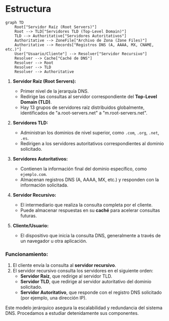 # Estructura

```mermaid
graph TD
    Root["Servidor Raíz (Root Servers)"]
    Root --> TLD["Servidores TLD (Top-Level Domain)"]
    TLD --> Authoritative["Servidores Autoritativos"]
    Authoritative --> ZoneFile["Archivo de Zona (Zone Files)"]
    Authoritative --> Records["Registros DNS (A, AAAA, MX, CNAME, etc.)"]
    User["Usuario/Cliente"] --> Resolver["Servidor Recursivo"]
    Resolver --> Cache["Caché de DNS"]
    Resolver --> Root
    Resolver --> TLD
    Resolver --> Authoritative
```
1. **Servidor Raíz (Root Servers):**
    
    - Primer nivel de la jerarquía DNS.
    - Redirige las consultas al servidor correspondiente del **Top-Level Domain (TLD)**.
    - Hay 13 grupos de servidores raíz distribuidos globalmente, identificados de "a.root-servers.net" a "m.root-servers.net".

1. **Servidores TLD:**
    
    - Administran los dominios de nivel superior, como `.com`, `.org`, `.net`, `.es`.
    - Redirigen a los servidores autoritativos correspondientes al dominio solicitado.

1. **Servidores Autoritativos:**
    
    - Contienen la información final del dominio específico, como `ejemplo.com`.
    - Almacenan registros DNS (A, AAAA, MX, etc.) y responden con la información solicitada.

1. **Servidor Recursivo:**
    
    - El intermediario que realiza la consulta completa por el cliente.
    - Puede almacenar respuestas en su **caché** para acelerar consultas futuras.

1. **Cliente/Usuario:**
    
    - El dispositivo que inicia la consulta DNS, generalmente a través de un navegador u otra aplicación.

### Funcionamiento:

1. El cliente envía la consulta al **servidor recursivo**.
2. El servidor recursivo consulta los servidores en el siguiente orden:
    - **Servidor Raíz**, que redirige al servidor TLD.
    - **Servidor TLD**, que redirige al servidor autoritativo del dominio solicitado.
    - **Servidor Autoritativo**, que responde con el registro DNS solicitado (por ejemplo, una dirección IP).

Este modelo jerárquico asegura la escalabilidad y redundancia del sistema DNS. Procedamos a estudiar detenidamente sus componentes.